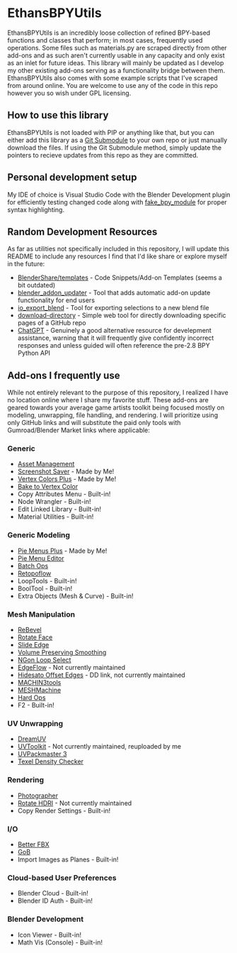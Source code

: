 # EthansBPYUtils
EthansBPYUtils is an incredibly loose collection of refined BPY-based functions and classes that perform; in most cases, frequently used operations. Some files such as materials.py are scraped directly from other add-ons and as such aren't currently usable in any capacity and only exist as an inlet for future ideas. This library will mainly be updated as I develop my other existing add-ons serving as a functionality bridge between them. EthansBPYUtils also comes with some example scripts that I've scraped from around online. You are welcome to use any of the code in this repo however you so wish under GPL licensing.

## How to use this library
EthansBPYUtils is not loaded with PIP or anything like that, but you can either add this library as a [Git Submodule](https://www.git-scm.com/book/en/v2/Git-Tools-Submodules) to your own repo or just manually download the files. If using the Git Submodule method, simply update the pointers to recieve updates from this repo as they are committed.

## Personal development setup
My IDE of choice is Visual Studio Code with the Blender Development plugin for efficiently testing changed code along with [fake_bpy_module](https://github.com/nutti/fake-bpy-module) for proper syntax highlighting.

## Random Development Resources
As far as utilities not specifically included in this repository, I will update this README to include any resources I find that I'd like share or explore myself in the future:

- [BlenderShare/templates](https://github.com/BlenderShare/templates) - Code Snippets/Add-on Templates (seems a bit outdated)
- [blender_addon_updater](https://github.com/CGCookie/blender-addon-updater) - Tool that adds automatic add-on update functionality for end users
- [io_export_blend](https://github.com/CGCookie/io_export_blend) - Tool for exporting selections to a new blend file
- [download-directory](https://download-directory.github.io/) - Simple web tool for directly downloading specific pages of a GitHub repo
- [ChatGPT](https://openai.com/blog/chatgpt) - Genuinely a good alternative resource for develepment assistance, warning that it will frequently give confidently incorrect responses and unless guided will often reference the pre-2.8 BPY Python API


## Add-ons I frequently use
While not entirely relevant to the purpose of this repository, I realized I have no location online where I share my favorite stuff. These add-ons are geared towards your average game artists toolkit being focused mostly on modeling, unwrapping, file handling, and rendering. I will prioritize using only GitHub links and will substitute the paid only tools with Gumroad/Blender Market links where applicable:

### Generic
- [Asset Management](https://pistiwique.gumroad.com/l/asset_management)
- [Screenshot Saver](https://github.com/oRazeD/ScreenshotSaver) - Made by Me!
- [Vertex Colors Plus](https://github.com/oRazeD/VertexColorsPlus) - Made by Me!
- [Bake to Vertex Color](https://3dbystedt.gumroad.com/l/zdgxg)
- Copy Attributes Menu - Built-in!
- Node Wrangler - Built-in!
- Edit Linked Library - Built-in!
- Material Utilities - Built-in!

### Generic Modeling
- [Pie Menus Plus](https://github.com/oRazeD/PieMenusPlus) - Made by Me!
- [Pie Menu Editor](https://roaoao.gumroad.com/l/pie_menu_editor)
- [Batch Ops](https://moth3r.gumroad.com/l/batchops)
- [Retopoflow](https://github.com/CGCookie/retopoflow)
- LoopTools - Built-in!
- BoolTool - Built-in!
- Extra Objects (Mesh & Curve) - Built-in!

### Mesh Manipulation
- [ReBevel](https://bartoszstyperek.gumroad.com/l/rebevel)
- [Rotate Face](https://bartoszstyperek.gumroad.com/l/rotate_face)
- [Slide Edge](https://kushiro.gumroad.com/l/oaykc)
- [Volume Preserving Smoothing](https://bartoszstyperek.gumroad.com/l/vol_smooth)
- [NGon Loop Select](https://amanbairwal.gumroad.com/l/NGonLoopSelect)
- [EdgeFlow](https://github.com/BenjaminSauder/EdgeFlow) - Not currently maintained
- [Hidesato Offset Edges](https://blenderartists.org/uploads/short-url/9Yp52n5oOiPPF5nKPHsZVo8XZJw.py) - DD link, not currently maintained
- [MACHIN3tools](https://machin3.gumroad.com/l/MACHIN3tools)
- [MESHMachine](https://machin3.gumroad.com/l/MESHmachine)
- [Hard Ops](https://masterxeon1001.gumroad.com/l/hardops)
- F2 - Built-in!

### UV Unwrapping
- [DreamUV](https://github.com/leukbaars/DreamUV)
- [UVToolkit](https://github.com/oRazeD/UVToolkit) - Not currently maintained, reuploaded by me
- [UVPackmaster 3](https://glukoz.gumroad.com/l/uvpackmaster3)
- [Texel Density Checker](https://github.com/mrven/Blender-Texel-Density-Checker)

### Rendering
- [Photographer](https://chafouin.gumroad.com/l/HPrCY)
- [Rotate HDRI](https://alexbel.gumroad.com/l/XQYEl) - Not currently maintained
- Copy Render Settings - Built-in!

### I/O
- [Better FBX](https://www.blendermarket.com/products/better-fbx-importer--exporter)
- [GoB](https://github.com/JoseConseco/GoB)
- Import Images as Planes - Built-in!

### Cloud-based User Preferences
- Blender Cloud - Built-in!
- Blender ID Auth - Built-in!

### Blender Development
- Icon Viewer - Built-in!
- Math Vis (Console) - Built-in!